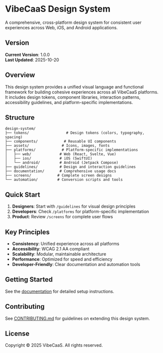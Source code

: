 # VibeCaaS Design System

A comprehensive, cross-platform design system for consistent user experiences across Web, iOS, and Android applications.

## Version
**Current Version**: 1.0.0  
**Last Updated**: 2025-10-20

## Overview

This design system provides a unified visual language and functional framework for building cohesive experiences across all VibeCaaS platforms. It includes design tokens, component libraries, interaction patterns, accessibility guidelines, and platform-specific implementations.

## Structure

```
design-system/
├── tokens/                 # Design tokens (colors, typography, spacing)
├── components/            # Reusable UI components
├── assets/               # Icons, images, fonts
├── platforms/            # Platform-specific implementations
│   ├── web/             # Web (React, Svelte, Vue)
│   ├── ios/             # iOS (SwiftUI)
│   └── android/         # Android (Jetpack Compose)
├── guidelines/          # Design and interaction guidelines
├── documentation/       # Comprehensive usage docs
├── screens/            # Complete screen designs
└── automation/         # Conversion scripts and tools
```

## Quick Start

1. **Designers**: Start with `/guidelines` for visual design principles
2. **Developers**: Check `/platforms` for platform-specific implementation
3. **Product**: Review `/screens` for complete user flows

## Key Principles

- **Consistency**: Unified experience across all platforms
- **Accessibility**: WCAG 2.1 AA compliant
- **Scalability**: Modular, maintainable architecture
- **Performance**: Optimized for speed and efficiency
- **Developer-Friendly**: Clear documentation and automation tools

## Getting Started

See the [documentation](./documentation/getting-started.md) for detailed setup instructions.

## Contributing

See [CONTRIBUTING.md](./documentation/CONTRIBUTING.md) for guidelines on extending this design system.

## License

Copyright © 2025 VibeCaaS. All rights reserved.
